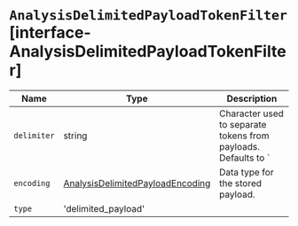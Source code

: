 # `AnalysisDelimitedPayloadTokenFilter` [interface-AnalysisDelimitedPayloadTokenFilter]

| Name | Type | Description |
| - | - | - |
| `delimiter` | string | Character used to separate tokens from payloads. Defaults to `|`. |
| `encoding` | [AnalysisDelimitedPayloadEncoding](./AnalysisDelimitedPayloadEncoding.md) | Data type for the stored payload. |
| `type` | 'delimited_payload' | &nbsp; |
